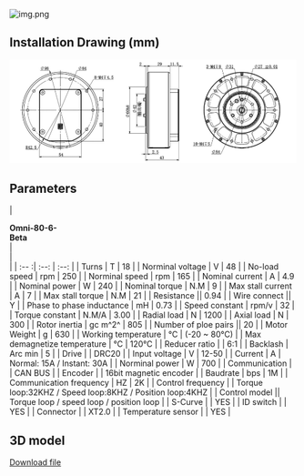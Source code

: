 ![img.png](../img/motor.jpg)
## **Installation Drawing (mm)**
![mkdocs](../img/Omni-80-6-Beta.png)
## **Parameters**
| <div style="width: 80pt">**Omni-80-6-Beta**</div> | <div style="width: 20pt"></div> | <div style="width: 50pt"></div> |
| :-- :| :--: | :--: |
| Turns | T | 18 |
| Norminal voltage | V | 48 |
| No-load speed | rpm | 250 |
| Norminal speed | rpm | 165 |
| Nominal current | A | 4.9 |
| Nominal power | W | 240 |
| Nominal torque | N.M | 9 |
| Max stall current | A | 7 |
| Max stall torque | N.M | 21 |
| Resistance || 0.94 |
| Wire connect || Y |
| Phase to phase inductance | mH | 0.73 |
| Speed constant | rpm/v | 32 |
| Torque constant | N.M/A | 3.00 |
| Radial load | N | 1200 |
| Axial load | N | 300 |
| Rotor inertia | gc m^2^ | 805 |
| Number of ploe pairs || 20 |
| Motor Weight | g | 630 |
| Working temperature | °C | (-20 ~ 80°C) |
| Max demagnetize temperature | °C | 120°C |
| Reducer ratio | | 6:1 |
| Backlash | Arc min | 5 |
| Drive | | DRC20 |
| Input voltage | V | 12-50 |
| Current | A | Normal: 15A  / Instant: 30A |
| Norminal power | W | 700 |
| Communication | | CAN BUS |
| Encoder | | 16bit magnetic encoder |
| Baudrate | bps | 1M |
| Communication frequency | HZ | 2K |
| Control frequency | | Torque loop:32KHZ / Speed loop:8KHZ / Position loop:4KHZ |
| Control model || Torque loop / speed loop / position loop |
| S-Curve | | YES |
| ID switch | | YES |
| Connector | | XT2.0 |
| Temperature sensor | | YES |

## **3D model**
[Download file](../download/Omni-80-6-Beta.STEP)

